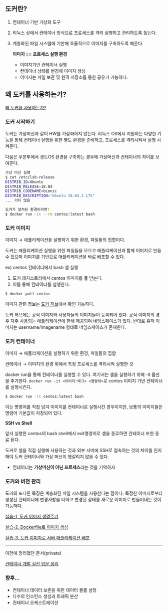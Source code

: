 ## 도커란?

1. 컨테이너 기반 가상화 도구
2. 리눅스 상에서 컨테이너 방식으로 프로세스를 격리 실행하고 관리하도록 돕는다.
3. 계층화된 파일 시스템에 기반해 효율적으로 이미지를 구축하도록 해준다.

    **이미지 == 프로세스 실행 환경**

    - 이미지기반 컨테이너 실행
    - 컨테이너 상태를 변경해 이미지 생성
    - 이미지는 파일 보관 및 원격 저장소를 통한 공유가 가능하다.

## 왜 도커를 사용하는가?

[왜 도커를 사용하는가?](Why-Use-Docker.md)

### 도커 시작하기

도커는 가상머신과 같이 HW를 가상화하지 않는다. 리눅스 OS에서 지원하는 다양한 기능을 통해 컨테이너 실행을 위한 별도 환경을 준비하고, 프로세스를 격리시켜서 실행 시켜준다.

다음은 우분투에서 센트OS 환경을 구축하는 경우에 가상머신과 컨테이너의 차이를 보여준다.

```bash
가상 머신 실행
$ cat /etc/lsb-release
DISTRIB_ID=Ubuntu
DISTRIB_RELEASE=18.04
DISTRIB_CODENAME=bionic
DISTRIB_DESCRIPTION="Ubuntu 18.04.3 LTS"
... 기타 많음

도커가 설치된 환경이라면?
$ docker run -it --rm centos:latest bash
```

### 도커 이미지

이미지 → 애플리케이션을 실행하기 위한 환경, 파일들의 집합이다.

도커는 애플리케이션 실행을 위한 파일들을 모으고 애플리케이션과 함께 이미지로 만들 수 있으며 이미지를 기반으로 애플리케이션을 바로 배포할 수 있다.

ex) centos 컨테이너에서 bash 셸 실행

1. 도커 레지스트리에서 centos 이미지를 풀 받는다.
2. 이를 통해 컨테이너를 실행한다.

```bash
$ docker pull centos
```

이미지 관련 정보는 [도커 허브](https://hub.docker.com/_/centos)에서 확인 가능하다.

도커 허브에는 공식 이미지와 사용자들의 이미지들이 등록되어 있다. 공식 이미지의 경우 자주 사용되는 애플리케이션에 한해 제공되며 네임스페이스가 없다. 반대로 유저 이미지는 username/imagename 형태로 네임스페이스가 존재한다.

### 도커 컨테이너

이미지 → 애플리케이션을 실행하기 위한 환경, 파일들의 집합

컨테이너 → 이미지의 환경 위에서 특정 프로세스를 격리시켜 실행한 것

docker run을 통해 컨테이너를 실행할 수 있다. 여기서는 셸을 실행하기 위해 -it 옵션을 추가한다. `docker run -it <이미지:태그> <명령어>`로 centos 이미지 기반 컨테이너를 실행시킨다.

```bash
$ docker run -it centos:latest bash
```

이는 명령어를 직접 넘겨 이미지를 컨테이너로 실행시킨 경우이지만, 보통의 이미지들은 명령어 기본값이 저장되어 있다.

**SSH vs Shell**

앞서 실행한 centos의 bash shell에서 exit명령어로 셸을 종료하면 컨테이너 또한 종료 된다.

도커로 셸을 직접 실행해 사용하는 것과 외부 서버에 SSH로 접속하는 것의 차이를 인지해야 도커 컨테이너와 가상 머신이 헷갈리지 않을 수 있다.

- 컨테이너는 **가상머신이 아닌 프로세스**라는 것을 기억하자

### 도커와 버전 관리

도커의 또다른 특징은 계층화된 파일 시스템을 사용한다는 점이다. 특정한 이미지로부터 생성된 컨테이너에 변경사항을 더하고 변경된 상태를 새로운 이미지로 만들어내는 것이 가능하다.

[실습-1, 도커 이미지 생명주기](practice/practice1.md)

[실습-2, Dockerfile로 이미지 생성](practice/practice2.md)

[실습-3, 도커 이미지로 서버 애플리케이션 배포](practice/practice3.md)

---

이전에 정리했던 문서(private)

[컨테이너 개발 실전 입문 정리](https://www.notion.so/67c6068c0d264ed58dcb36cd67526741)

### 향후...

- 컨테이너 데이터 보존을 위한 데이터 볼륨 설정
- 다수의 인스턴스 생성과 트래픽 분산
- 컨테이너 오케스트레이션